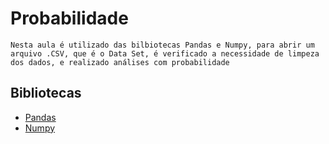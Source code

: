# Probabilidade
`Nesta aula é utilizado das bilbiotecas Pandas e Numpy, para abrir um arquivo .CSV, que é o Data Set, é verificado a necessidade de limpeza dos dados, e realizado análises com probabilidade`

## Bibliotecas

- [Pandas](https://pandas.pydata.org)
- [Numpy](https://numpy.org)

